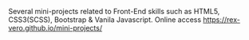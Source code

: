 Several mini-projects related to Front-End skills such as HTML5, CSS3(SCSS), Bootstrap & Vanila Javascript.
Online access https://rex-vero.github.io/mini-projects/